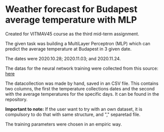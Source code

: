 # Weather forecast for Budapest average temperature with MLP
Created for VITMAV45 course as the third mid-term assignment.

The given task was building a MultiLayer Perceptron (MLP) which can predict the average temperature at Budapest in 3 given date.

The dates were 2020.10.28; 2020.11.03; and 2020.11.24.

The datas for the neural network training were collected from this source: [here](http://idojarasbudapest.hu/archivalt-idojaras)

The datacollection was made by hand, saved in an CSV file. This contains two columns, the first the temperature collections dates and the second with the average temperatures for the specific days. It can be found in the repository.

**Important to note:** If the user want to try with an own dataset, it is compulsory to do that with same structure, and "," separetad file.

The training parameters were chosen in an empiric way.
